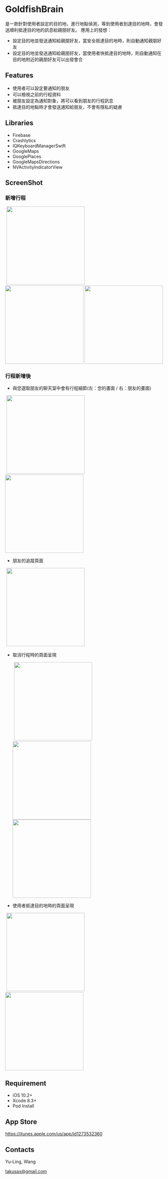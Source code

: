 # GoldfishBrain

是一款針對使用者設定的目的地，進行地點偵測，等到使用者到達目的地時，會發送順利抵達目的地的訊息給親朋好友。
應用上的發想：
 - 設定目的地並發送通知給親朋好友，當安全抵達目的地時，則自動通知親朋好友
 - 設定目的地並發送通知給親朋好友，當使用者快抵達目的地時，則自動通知在目的地附近的親朋好友可以出發會合
 
## Features

- 使用者可以設定要通知的朋友
- 可以檢視之前的行程資料
- 被朋友設定為通知對象，將可以看到朋友的行程訊息
- 抵達目的地點時才會發送通知給朋友，不會有隱私的疑慮

## Libraries

- Firebase
- Crashlytics
- IQKeyboardManagerSwift
- GoogleMaps
- GooglePlaces
- GoogleMapsDirections
- NVActivityIndicatorView

## ScreenShot

### 新增行程

<p align="left">
  <img src="https://user-images.githubusercontent.com/28559402/30205626-ef9a6cfc-94bb-11e7-8e27-4ab9d6639e2e.PNG" width="250">
  <img src="https://user-images.githubusercontent.com/28559402/30205660-0e8efeac-94bc-11e7-811a-b7c10880eb32.PNG" width="250">
  <img src="https://user-images.githubusercontent.com/28559402/30206405-95db59ee-94be-11e7-9d7b-0f6adecb7b28.PNG" width="250">
</p>

### 行程新增後

- 與您選取朋友的聊天室中會有行程細節(左：您的畫面 / 右：朋友的畫面)
  <p align="left">
  <img src="https://user-images.githubusercontent.com/28559402/30206716-83e14770-94bf-11e7-9463-203d37b30445.PNG" width="250">
  <img src="https://user-images.githubusercontent.com/28559402/30206797-ccf1e988-94bf-11e7-9c8e-805d57ee33e6.PNG" width="250">
</p>

- 朋友的追蹤頁面
  <p align="left">
  <img src="https://user-images.githubusercontent.com/28559402/30208858-ea50910c-94c7-11e7-84d1-def86aa3c994.PNG" width="250">
</p>

- 取消行程時的頁面呈現
  <p align="left">
  <img src="https://user-images.githubusercontent.com/28559402/30208977-5da88e84-94c8-11e7-8a31-3878bb9ccf4c.PNG" width="250">
  <img src="https://user-images.githubusercontent.com/28559402/30208993-712ca814-94c8-11e7-81bd-4c7ff8ae9af3.PNG" width="250">
  <img src="https://user-images.githubusercontent.com/28559402/30209012-86740294-94c8-11e7-8367-c8b99cba2aed.PNG" width="250">
</p>

- 使用者抵達目的地時的頁面呈現
  <p align="left">
  <img src="https://user-images.githubusercontent.com/28559402/30210011-2ce005d4-94cd-11e7-8755-35ea25d52a27.PNG" width="250">
  <img src="" width="250">
</p>

## Requirement

- iOS 10.2+
- Xcode 8.3+
- Pod Install

## App Store

https://itunes.apple.com/us/app/id1273532360

## Contacts

Yu-Ling, Wang

takusax@gmail.com
